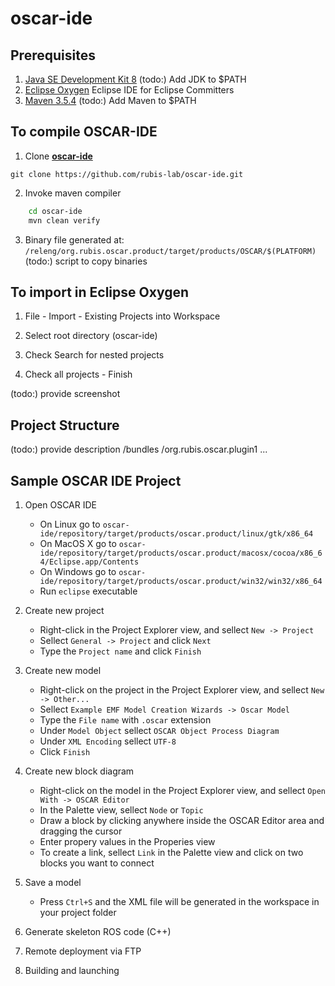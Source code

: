 # oscar-ide

## Prerequisites
1. [Java SE Development Kit 8](https://www.oracle.com/technetwork/java/javase/downloads/jdk8-downloads-2133151.html)
(todo:) Add JDK to $PATH 
2. [Eclipse Oxygen](https://www.eclipse.org/oxygen/)
Eclipse IDE for Eclipse Committers
3. [Maven 3.5.4](https://maven.apache.org/download.cgi)
(todo:) Add Maven to $PATH 

## To compile OSCAR-IDE
1. Clone [**oscar-ide**](https://github.com/rubis-lab/oscar-ide)

`git clone https://github.com/rubis-lab/oscar-ide.git`

2. Invoke maven compiler
```bash
    cd oscar-ide
    mvn clean verify
```

3. Binary file generated at:
`/releng/org.rubis.oscar.product/target/products/OSCAR/$(PLATFORM)`
(todo:) script to copy binaries

## To import in Eclipse Oxygen
1. File - Import - Existing Projects into Workspace

2. Select root directory (oscar-ide)

3. Check Search for nested projects

4. Check all projects - Finish

(todo:) provide screenshot

## Project Structure

(todo:) provide description
/bundles
    /org.rubis.oscar.plugin1
    	...
    	
## Sample OSCAR IDE Project
1. Open OSCAR IDE
   - On Linux go to `oscar-ide/repository/target/products/oscar.product/linux/gtk/x86_64`
   - On MacOS X go to `oscar-ide/repository/target/products/oscar.product/macosx/cocoa/x86_64/Eclipse.app/Contents`
   - On Windows go to `oscar-ide/repository/target/products/oscar.product/win32/win32/x86_64`
   - Run `eclipse` executable 

2. Create new project
   - Right-click in the Project Explorer view, and sellect `New -> Project`
   - Sellect `General -> Project` and click `Next`
   - Type the `Project name` and click `Finish`

3. Create new model
   - Right-click on the project in the Project Explorer view, and sellect `New -> Other...`
   - Sellect `Example EMF Model Creation Wizards -> Oscar Model`
   - Type the `File name` with `.oscar` extension
   - Under `Model Object` sellect `OSCAR Object Process Diagram`
   - Under `XML Encoding` sellect `UTF-8`
   - Click `Finish`

4. Create new block diagram
   - Right-click on the model in the Project Explorer view, and sellect `Open With -> OSCAR Editor`
   - In the Palette view, sellect `Node` or `Topic`
   - Draw a block by clicking anywhere inside the OSCAR Editor area and dragging the cursor
   - Enter propery values in the Properies view 
   - To create a link, sellect `Link` in the Palette view and click on two blocks you want to connect

5. Save a model
   - Press `Ctrl+S` and the XML file will be generated in the workspace in your project folder

6. Generate skeleton ROS code (C++)

7. Remote deployment via FTP

8. Building and launching
